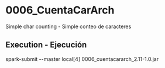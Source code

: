# 0006_CuentaCarArch

Simple char counting - Simple conteo de caracteres

## Execution - Ejecución

spark-submit --master local[4] 0006_cuentacararch_2.11-1.0.jar